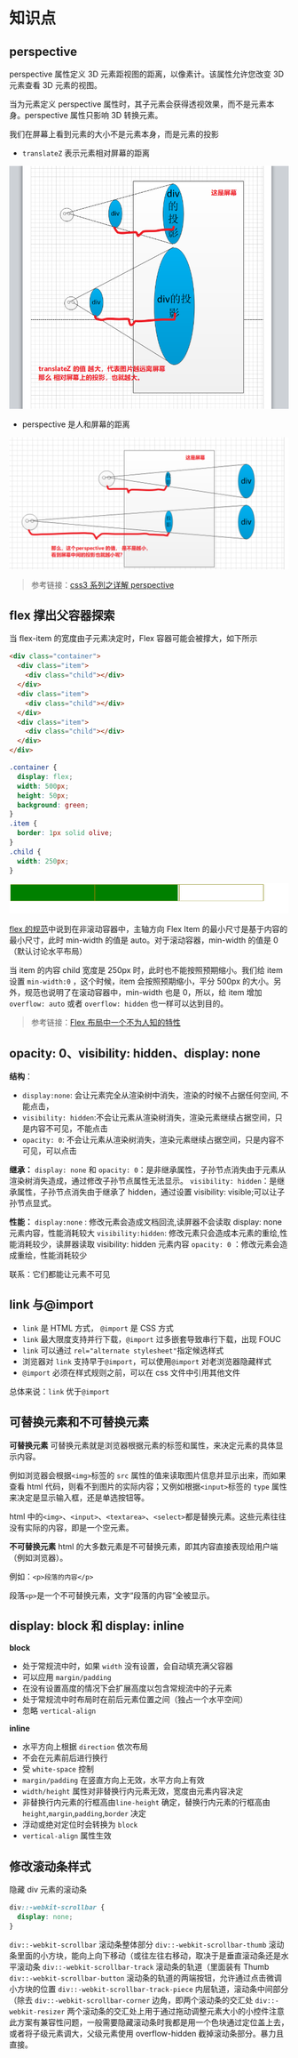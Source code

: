 # 知识点

## perspective

perspective 属性定义 3D 元素距视图的距离，以像素计。该属性允许您改变 3D 元素查看 3D 元素的视图。

当为元素定义 perspective 属性时，其子元素会获得透视效果，而不是元素本身。perspective 属性只影响 3D 转换元素。

我们在屏幕上看到元素的大小不是元素本身，而是元素的投影

- `translateZ` 表示元素相对屏幕的距离

![translateZ示意图](./images/knowledge-points/translateZ.png)

- perspective 是人和屏幕的距离

![translateZ示意图](./images/knowledge-points/perspective.png)

> 参考链接：[css3 系列之详解 perspective](https://www.cnblogs.com/yanggeng/p/11285856.html)

## flex 撑出父容器探索

当 flex-item 的宽度由子元素决定时，Flex 容器可能会被撑大，如下所示

```html
<div class="container">
  <div class="item">
    <div class="child"></div>
  </div>
  <div class="item">
    <div class="child"></div>
  </div>
  <div class="item">
    <div class="child"></div>
  </div>
</div>
```

```css
.container {
  display: flex;
  width: 500px;
  height: 50px;
  background: green;
}
.item {
  border: 1px solid olive;
}
.child {
  width: 250px;
}
```

![](./images/knowledge-points/flex-out.png)

[flex 的规范](https://www.w3.org/TR/css-flexbox-1/#min-size-auto)中说到在非滚动容器中，主轴方向 Flex Item 的最小尺寸是基于内容的最小尺寸，此时 min-width 的值是 auto。对于滚动容器，min-width 的值是 0（默认讨论水平布局）

当 item 的内容 child 宽度是 250px 时，此时也不能按照预期缩小。我们给 item 设置 `min-width:0` ，这个时候，item 会按照预期缩小，平分 500px 的大小。另外，规范也说明了在滚动容器中，min-width 也是 0，所以，给 item 增加 `overflow: auto` 或者 `overflow: hidden` 也一样可以达到目的。

> 参考链接：[Flex 布局中一个不为人知的特性](https://mp.weixin.qq.com/s/24asWcdumoysdytvCNblNA)

## opacity: 0、visibility: hidden、display: none

**结构**：

- `display:none`: 会让元素完全从渲染树中消失，渲染的时候不占据任何空间, 不能点击，
- `visibility: hidden`:不会让元素从渲染树消失，渲染元素继续占据空间，只是内容不可见，不能点击
- `opacity: 0`: 不会让元素从渲染树消失，渲染元素继续占据空间，只是内容不可见，可以点击

**继承：**
`display: none` 和 `opacity: 0`：是非继承属性，子孙节点消失由于元素从渲染树消失造成，通过修改子孙节点属性无法显示。
`visibility: hidden`：是继承属性，子孙节点消失由于继承了 hidden，通过设置 visibility: visible;可以让子孙节点显式。

**性能：**
`display:none` : 修改元素会造成文档回流,读屏器不会读取 display: none 元素内容，性能消耗较大
`visibility:hidden`: 修改元素只会造成本元素的重绘,性能消耗较少，读屏器读取 visibility: hidden 元素内容
`opacity: 0` ：修改元素会造成重绘，性能消耗较少

联系：它们都能让元素不可见

## link 与@import

- `link` 是 HTML 方式， `@import` 是 CSS 方式
- `link` 最大限度支持并行下载，`@import` 过多嵌套导致串行下载，出现 FOUC
- `link` 可以通过 `rel="alternate stylesheet"`指定候选样式
- 浏览器对 `link` 支持早于`@import`，可以使用`@import` 对老浏览器隐藏样式
- `@import` 必须在样式规则之前，可以在 css 文件中引用其他文件

总体来说：`link` 优于`@import`

## 可替换元素和不可替换元素

**可替换元素**
可替换元素就是浏览器根据元素的标签和属性，来决定元素的具体显示内容。

例如浏览器会根据`<img>`标签的 `src` 属性的值来读取图片信息并显示出来，而如果查看 html 代码，则看不到图片的实际内容；又例如根据`<input>`标签的 `type` 属性来决定是显示输入框，还是单选按钮等。

html 中的`<img>`、`<input>`、`<textarea>`、`<select>`都是替换元素。这些元素往往没有实际的内容，即是一个空元素。

**不可替换元素**
html 的大多数元素是不可替换元素，即其内容直接表现给用户端（例如浏览器）。

例如：`<p>段落的内容</p>`

段落`<p>`是一个不可替换元素，文字“段落的内容”全被显示。

## display: block 和 display: inline

**block**

- 处于常规流中时，如果 `width` 没有设置，会自动填充满父容器
- 可以应用 `margin/padding`
- 在没有设置高度的情况下会扩展高度以包含常规流中的子元素
- 处于常规流中时布局时在前后元素位置之间（独占一个水平空间）
- 忽略 `vertical-align`

**inline**

- 水平方向上根据 `direction` 依次布局
- 不会在元素前后进行换行
- 受 `white-space` 控制
- `margin/padding` 在竖直方向上无效，水平方向上有效
- `width/height` 属性对非替换行内元素无效，宽度由元素内容决定
- 非替换行内元素的行框高由`line-height` 确定，替换行内元素的行框高由 `height`,`margin`,`padding`,`border` 决定
- 浮动或绝对定位时会转换为 `block`
- `vertical-align` 属性生效

## 修改滚动条样式

隐藏 div 元素的滚动条

```css
div::-webkit-scrollbar {
  display: none;
}
```

`div::-webkit-scrollbar` 滚动条整体部分
`div::-webkit-scrollbar-thumb` 滚动条里面的小方块，能向上向下移动（或往左往右移动，取决于是垂直滚动条还是水平滚动条
`div::-webkit-scrollbar-track` 滚动条的轨道（里面装有 Thumb
`div::-webkit-scrollbar-button` 滚动条的轨道的两端按钮，允许通过点击微调小方块的位置
`div::-webkit-scrollbar-track-piece` 内层轨道，滚动条中间部分（除去
`div::-webkit-scrollbar-corner` 边角，即两个滚动条的交汇处
`div::-webkit-resizer` 两个滚动条的交汇处上用于通过拖动调整元素大小的小控件注意此方案有兼容性问题，一般需要隐藏滚动条时我都是用一个色块通过定位盖上去，或者将子级元素调大，父级元素使用 overflow-hidden 截掉滚动条部分。暴力且直接。
